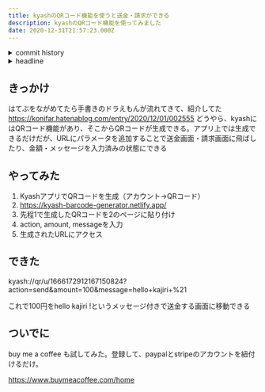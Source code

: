 ```yaml
---
title: kyashのQRコード機能を使うと送金・請求ができる
description: kyashのQRコード機能を使ってみました
date: 2020-12-31T21:57:23.000Z
---
```

<!-- history area start -->
<details><summary>commit history</summary><div><ol>
<li>2020/12/26 18:55:55 b999f19</li>
</ol></div></details>
<!-- history area end -->
<!-- toc area start -->
<details><summary>headline</summary><div>

<!-- toc -->

- [きっかけ](#%E3%81%8D%E3%81%A3%E3%81%8B%E3%81%91)
- [やってみた](#%E3%82%84%E3%81%A3%E3%81%A6%E3%81%BF%E3%81%9F)
- [できた](#%E3%81%A7%E3%81%8D%E3%81%9F)
- [ついでに](#%E3%81%A4%E3%81%84%E3%81%A7%E3%81%AB)

<!-- tocstop -->

</div></details>

<!-- toc area end -->

## きっかけ
はてぶをながめてたら手書きのドラえもんが流れてきて、紹介してた
https://konifar.hatenablog.com/entry/2020/12/01/002555
どうやら、kyashにはQRコード機能があり、そこからQRコードが生成できる。アプリ上では生成できるだけだが、URLにパラメータを追加することで送金画面・請求画面に飛ばしたり、金額・メッセージを入力済みの状態にできる

## やってみた
1. KyashアプリでQRコードを生成（アカウント→QRコード）
2. https://kyash-barcode-generator.netlify.app/
3. 先程1で生成したQRコードを2のページに貼り付け
4. action, amount, messageを入力
5. 生成されたURLにアクセス

## できた
kyash://qr/u/1666172912167150824?action=send&amount=100&message=hello+kajiri+%21

これで100円をhello kajiri !というメッセージ付きで送金する画面に移動できる

## ついでに
buy me a coffee
も試してみた。登録して、paypalとstripeのアカウントを紐付けるだけ。

https://www.buymeacoffee.com/home


